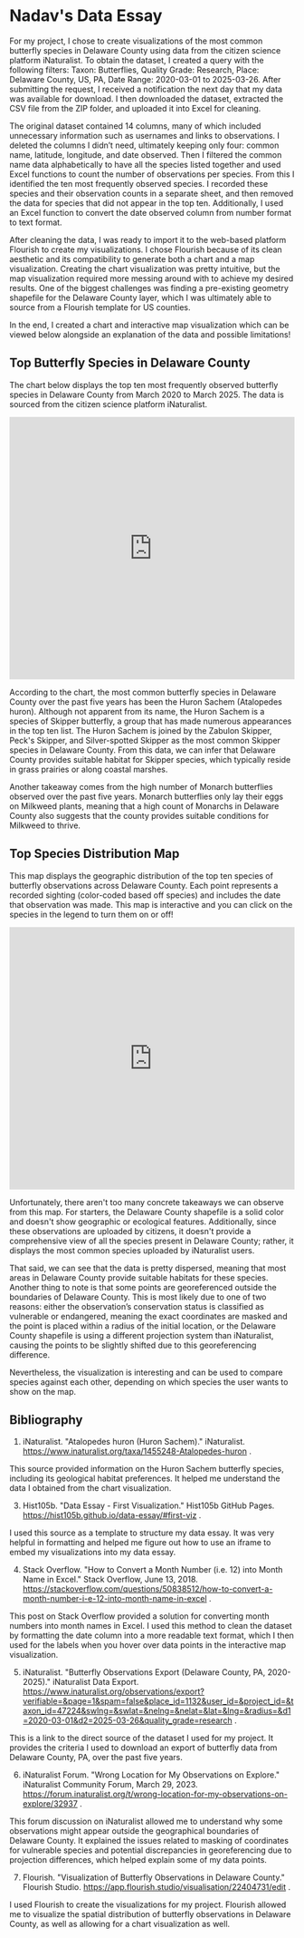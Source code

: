 # Nadav's Data Essay

For my project, I chose to create visualizations of the most common butterfly species in Delaware County using data from the citizen science platform iNaturalist. To obtain the dataset, I created a query with the following filters: Taxon: Butterflies, Quality Grade: Research, Place: Delaware County, US, PA, Date Range: 2020-03-01 to 2025-03-26. After submitting the request, I received a notification the next day that my data was available for download. I then downloaded the dataset, extracted the CSV file from the ZIP folder, and uploaded it into Excel for cleaning.

The original dataset contained 14 columns, many of which included unnecessary information such as usernames and links to observations. I deleted the columns I didn’t need, ultimately keeping only four: common name, latitude, longitude, and date observed. Then I filtered the common name data alphabetically to have all the species listed together and used Excel functions to count the number of observations per species. From this I identified the ten most frequently observed species. I recorded these species and their observation counts in a separate sheet, and then removed the data for species that did not appear in the top ten. Additionally, I used an Excel function to convert the date observed column from number format to text format.

After cleaning the data, I was ready to import it to the web-based platform Flourish to create my visualizations. I chose Flourish because of its clean aesthetic and its compatibility to generate both a chart and a map visualization. Creating the chart visualization was pretty intuitive, but the map visualization required more messing around with to achieve my desired results. One of the biggest challenges was finding a pre-existing geometry shapefile for the Delaware County layer, which I was ultimately able to source from a Flourish template for US counties.

In the end, I created a chart and interactive map visualization which can be viewed below alongside an explanation of the data and possible limitations! 


## Top Butterfly Species in Delaware County 
The chart below displays the top ten most frequently observed butterfly species in Delaware County from March 2020 to March 2025. The data is sourced from the citizen science platform iNaturalist.

<iframe title="Top 10 Butterfly Species in Delaware County 2020-2025" aria-label="Chart Visualization" id="flourish-chart-22354618" src="https://public.flourish.studio/visualisation/22354618/embed" scrolling="no" frameborder="0" style="width: 0; min-width: 100% !important; border: none;" height="463" data-external="1"></iframe><script type="text/javascript">!function(){"use strict";window.addEventListener("message",(function(a){if(void 0!==a.data["datawrapper-height"]){var e=document.querySelectorAll("iframe");for(var t in a.data["datawrapper-height"])for(var r,i=0;r=e[i];i++)if(r.contentWindow===a.source){var d=a.data["datawrapper-height"][t]+"px";r.style.height=d}}}))}(); </script>

According to the chart, the most common butterfly species in Delaware County over the past five years has been the Huron Sachem (Atalopedes huron). Although not apparent from its name, the Huron Sachem is a species of Skipper butterfly, a group that has made numerous appearances in the top ten list. The Huron Sachem is joined by the Zabulon Skipper, Peck's Skipper, and Silver-spotted Skipper as the most common Skipper species in Delaware County. From this data, we can infer that Delaware County provides suitable habitat for Skipper species, which typically reside in grass prairies or along coastal marshes.

Another takeaway comes from the high number of Monarch butterflies observed over the past five years. Monarch butterflies only lay their eggs on Milkweed plants, meaning that a high count of Monarchs in Delaware County also suggests that the county provides suitable conditions for Milkweed to thrive.


## Top Species Distribution Map
This map displays the geographic distribution of the top ten species of butterfly observations across Delaware County. Each point represents a recorded sighting (color-coded based off species) and includes the date that observation was made. This map is interactive and you can click on the species in the legend to turn them on or off!
<iframe title="Flourish Map" aria-label="Map Visualization" id="flourish-map-22404731" src="https://public.flourish.studio/visualisation/22404731/embed" scrolling="no" frameborder="0" style="width: 0; min-width: 100% !important; border: none;" height="463" data-external="1"></iframe><script type="text/javascript">!function(){"use strict";window.addEventListener("message",(function(a){if(void 0!==a.data["datawrapper-height"]){var e=document.querySelectorAll("iframe");for(var t in a.data["datawrapper-height"])for(var r,i=0;r=e[i];i++)if(r.contentWindow===a.source){var d=a.data["datawrapper-height"][t]+"px";r.style.height=d}}}))}(); </script>

Unfortunately, there aren't too many concrete takeaways we can observe from this map. For starters, the Delaware County shapefile is a solid color and doesn't show geographic or ecological features. Additionally, since these observations are uploaded by citizens, it doesn't provide a comprehensive view of all the species present in Delaware County; rather, it displays the most common species uploaded by iNaturalist users.

That said, we can see that the data is pretty dispersed, meaning that most areas in Delaware County provide suitable habitats for these species. Another thing to note is that some points are georeferenced outside the boundaries of Delaware County. This is most likely due to one of two reasons: either the observation’s conservation status is classified as vulnerable or endangered, meaning the exact coordinates are masked and the point is placed within a radius of the initial location, or the Delaware County shapefile is using a different projection system than iNaturalist, causing the points to be slightly shifted due to this georeferencing difference.

Nevertheless, the visualization is interesting and can be used to compare species against each other, depending on which species the user wants to show on the map.

## Bibliography

1. iNaturalist. "Atalopedes huron (Huron Sachem)." iNaturalist. https://www.inaturalist.org/taxa/1455248-Atalopedes-huron .

This source provided information on the Huron Sachem butterfly species, including its geological habitat preferences. It helped me understand the data I obtained from the chart visualization.


3. Hist105b. "Data Essay - First Visualization." Hist105b GitHub Pages. https://hist105b.github.io/data-essay/#first-viz .

I used this source as a template to structure my data essay. It was very helpful in formatting and helped me figure out how to use an iframe to embed my visualizations into my data essay.


4. Stack Overflow. "How to Convert a Month Number (i.e. 12) into Month Name in Excel." Stack Overflow, June 13, 2018. https://stackoverflow.com/questions/50838512/how-to-convert-a-month-number-i-e-12-into-month-name-in-excel .

This post on Stack Overflow provided a solution for converting month numbers into month names in Excel. I used this method to clean the dataset by formatting the date column into a more readable text format, which I then used for the labels when you hover over data points in the interactive map visualization.


5. iNaturalist. "Butterfly Observations Export (Delaware County, PA, 2020-2025)." iNaturalist Data Export. https://www.inaturalist.org/observations/export?verifiable=&page=1&spam=false&place_id=1132&user_id=&project_id=&taxon_id=47224&swlng=&swlat=&nelng=&nelat=&lat=&lng=&radius=&d1=2020-03-01&d2=2025-03-26&quality_grade=research .

This is a link to the direct source of the dataset I used for my project. It provides the criteria I used to download an export of butterfly data from Delaware County, PA, over the past five years.


6. iNaturalist Forum. "Wrong Location for My Observations on Explore." iNaturalist Community Forum, March 29, 2023.
https://forum.inaturalist.org/t/wrong-location-for-my-observations-on-explore/32937 .

This forum discussion on iNaturalist allowed me to understand why some observations might appear outside the geographical boundaries of Delaware County. It explained the issues related to masking of coordinates for vulnerable species and potential discrepancies in georeferencing due to projection differences, which helped explain some of my data points.


7. Flourish. "Visualization of Butterfly Observations in Delaware County." Flourish Studio.
https://app.flourish.studio/visualisation/22404731/edit .

I used Flourish to create the visualizations for my project. Flourish allowed me to visualize the spatial distribution of butterfly observations in Delaware County, as well as allowing for a chart visualization as well.
